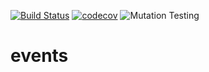[![Build Status](https://github.com/KrstfP/events/actions/workflows/ci.yml/badge.svg)](https://github.com/KrstfP/events/actions)
[![codecov](https://codecov.io/gh/KrstfP/events/graph/badge.svg?token=HBZ5Y22I77)](https://codecov.io/gh/KrstfP/events)
![Mutation Testing](https://img.shields.io/endpoint?url=https%3A%2F%2FKrstfP.github.io%2Fevents%2Fmutation%2Fmutation-score.json)

# events
